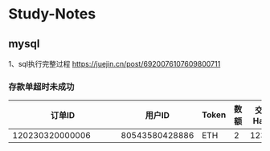 # Study-Notes

## mysql
1、sql执行完整过程 https://juejin.cn/post/6920076107609800711

### 存款单超时未成功  
| 订单ID<div style="width:200px"> | 用户ID | Token | 数额 | 交易Hash | 钱包地址 |
| ----- | ------ | ---- | ---- | ------- | ------ |
| 120230320000006 | 80543580428886 | ETH | 2 | 12312 | 0x2B27dec671B1559c7c6801cdBa2c8b613F876aBE |
